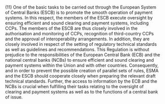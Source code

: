 (11) One of the basic tasks to be carried out through the European System of Central Banks (ESCB) is to promote the smooth operation of payment systems. In this respect, the members of the ESCB execute oversight by ensuring efficient and sound clearing and payment systems, including CCPs. The members of the ESCB are thus closely involved in the authorisation and monitoring of CCPs, recognition of third-country CCPs and the approval of interoperability arrangements. In addition, they are closely involved in respect of the setting of regulatory technical standards as well as guidelines and recommendations. This Regulation is without prejudice to the responsibilities of the European Central Bank (ECB) and the national central banks (NCBs) to ensure efficient and sound clearing and payment systems within the Union and with other countries. Consequently, and in order to prevent the possible creation of parallel sets of rules, ESMA and the ESCB should cooperate closely when preparing the relevant draft technical standards. Further, the access to information by the ECB and the NCBs is crucial when fulfilling their tasks relating to the oversight of clearing and payment systems as well as to the functions of a central bank of issue.